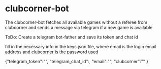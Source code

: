 # clubcorner-bot

The clubcorner-bot fetches all available games without a referee from clubcorner and sends a message via telegram if a new game is available

ToDo:
Create a telegram bot-father and save its token and chat id

fill in the necessary info in the keys.json file, where email is the login email address and clubcorner is the password used

{"telegram_token":"",
"telegram_chat_id":,
"email":"",
"clubcorner":""
}